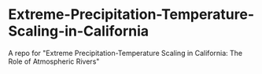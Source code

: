# Extreme-Precipitation-Temperature-Scaling-in-California
A repo for "Extreme Precipitation-Temperature Scaling in California: The Role of Atmospheric Rivers"
